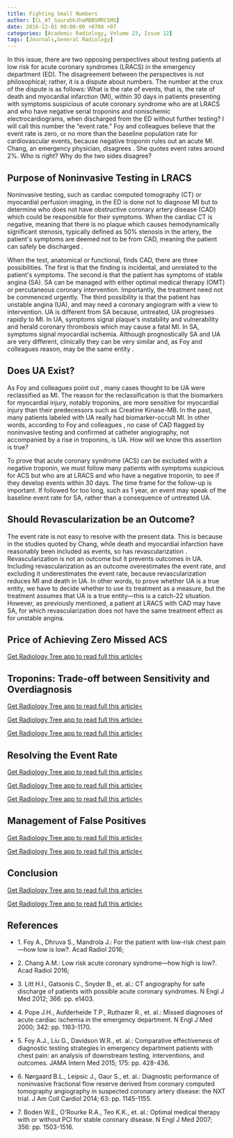 ```yaml
---
title: Fighting Small Numbers
author: [CL_AT_SaurabhJhaMBBSMRCSMS]
date: 2016-12-01 00:00:00 +0700 +07
categories: [Academic Radiology, Volume 23, Issue 12]
tags: [Journals,General Radiology]
---
```

In this issue, there are two opposing perspectives about testing patients at low risk for acute coronary syndromes (LRACS) in the emergency department (ED). The disagreement between the perspectives is not philosophical; rather, it is a dispute about numbers. The number at the crux of the dispute is as follows: What is the rate of events, that is, the rate of death and myocardial infarction (MI), within 30 days in patients presenting with symptoms suspicious of acute coronary syndrome who are at LRACS and who have negative serial troponins and nonischemic electrocardiograms, when discharged from the ED without further testing? I will call this number the “event rate.” Foy and colleagues believe that the event rate is zero, or no more than the baseline population rate for cardiovascular events, because negative troponin rules out an acute MI. Chang, an emergency physician, disagrees . She quotes event rates around 2%. Who is right? Why do the two sides disagree?

## Purpose of Noninvasive Testing in LRACS

Noninvasive testing, such as cardiac computed tomography (CT) or myocardial perfusion imaging, in the ED is done not to diagnose MI but to determine who does not have obstructive coronary artery disease (CAD) which could be responsible for their symptoms. When the cardiac CT is negative, meaning that there is no plaque which causes hemodynamically significant stenosis, typically defined as 50% stenosis in the artery, the patient's symptoms are deemed not to be from CAD, meaning the patient can safely be discharged .

When the test, anatomical or functional, finds CAD, there are three possibilities. The first is that the finding is incidental, and unrelated to the patient's symptoms. The second is that the patient has symptoms of stable angina (SA). SA can be managed with either optimal medical therapy (OMT) or percutaneous coronary intervention. Importantly, the treatment need not be commenced urgently. The third possibility is that the patient has unstable angina (UA), and may need a coronary angiogram with a view to intervention. UA is different from SA because, untreated, UA progresses rapidly to MI. In UA, symptoms signal plaque's instability and vulnerability and herald coronary thrombosis which may cause a fatal MI. In SA, symptoms signal myocardial ischemia. Although prognostically SA and UA are very different, clinically they can be very similar and, as Foy and colleagues reason, may be the same entity .

## Does UA Exist?

As Foy and colleagues point out , many cases thought to be UA were reclassified as MI. The reason for the reclassification is that the biomarkers for myocardial injury, notably troponins, are more sensitive for myocardial injury than their predecessors such as Creatine Kinase-MB. In the past, many patients labeled with UA really had biomarker-occult MI. In other words, according to Foy and colleagues , no case of CAD flagged by noninvasive testing and confirmed at catheter angiography, not accompanied by a rise in troponins, is UA. How will we know this assertion is true?

To prove that acute coronary syndrome (ACS) can be excluded with a negative troponin, we must follow many patients with symptoms suspicious for ACS but who are at LRACS and who have a negative troponin, to see if they develop events within 30 days. The time frame for the follow-up is important. If followed for too long, such as 1 year, an event may speak of the baseline event rate for SA, rather than a consequence of untreated UA.

## Should Revascularization be an Outcome?

The event rate is not easy to resolve with the present data. This is because in the studies quoted by Chang, while death and myocardial infarction have reasonably been included as events, so has revascularization . Revascularization is not an outcome but it prevents outcomes in UA. Including revascularization as an outcome overestimates the event rate, and excluding it underestimates the event rate, because revascularization reduces MI and death in UA. In other words, to prove whether UA is a true entity, we have to decide whether to use its treatment as a measure, but the treatment assumes that UA is a true entity—this is a catch-22 situation. However, as previously mentioned, a patient at LRACS with CAD may have SA, for which revascularization does not have the same treatment effect as for unstable angina.

## Price of Achieving Zero Missed ACS

[Get Radiology Tree app to read full this article<](https://clinicalpub.com/app)

## Troponins: Trade-off between Sensitivity and Overdiagnosis

[Get Radiology Tree app to read full this article<](https://clinicalpub.com/app)

[Get Radiology Tree app to read full this article<](https://clinicalpub.com/app)

[Get Radiology Tree app to read full this article<](https://clinicalpub.com/app)

## Resolving the Event Rate

[Get Radiology Tree app to read full this article<](https://clinicalpub.com/app)

[Get Radiology Tree app to read full this article<](https://clinicalpub.com/app)

[Get Radiology Tree app to read full this article<](https://clinicalpub.com/app)

## Management of False Positives

[Get Radiology Tree app to read full this article<](https://clinicalpub.com/app)

[Get Radiology Tree app to read full this article<](https://clinicalpub.com/app)

## Conclusion

[Get Radiology Tree app to read full this article<](https://clinicalpub.com/app)

[Get Radiology Tree app to read full this article<](https://clinicalpub.com/app)

## References

- 1\. Foy A., Dhruva S., Mandrola J.: For the patient with low-risk chest pain—how low is low?. Acad Radiol 2016;


- 2\. Chang A.M.: Low risk acute coronary syndrome—how high is low?. Acad Radiol 2016;


- 3\. Litt H.I., Gatsonis C., Snyder B., et. al.: CT angiography for safe discharge of patients with possible acute coronary syndromes. N Engl J Med 2012; 366: pp. e1403.


- 4\. Pope J.H., Aufderheide T.P., Ruthazer R., et. al.: Missed diagnoses of acute cardiac ischemia in the emergency department. N Engl J Med 2000; 342: pp. 1163-1170.


- 5\. Foy A.J., Liu G., Davidson W.R., et. al.: Comparative effectiveness of diagnostic testing strategies in emergency department patients with chest pain: an analysis of downstream testing, interventions, and outcomes. JAMA Intern Med 2015; 175: pp. 428-436.


- 6\. Nørgaard B.L., Leipsic J., Gaur S., et. al.: Diagnostic performance of noninvasive fractional flow reserve derived from coronary computed tomography angiography in suspected coronary artery disease: the NXT trial. J Am Coll Cardiol 2014; 63: pp. 1145-1155.


- 7\. Boden W.E., O'Rourke R.A., Teo K.K., et. al.: Optimal medical therapy with or without PCI for stable coronary disease. N Engl J Med 2007; 356: pp. 1503-1516.